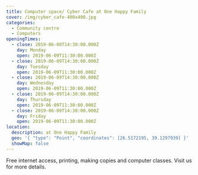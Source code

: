 ```yaml
---
title: Computer space/ Cyber Cafe at One Happy Family
cover: /img/cyber_cafe-400x400.jpg
categories:
  - Community centre
  - Computers
openingTimes:
  - close: 2019-06-09T14:30:00.000Z
    day: Monday
    open: 2019-06-09T11:30:00.000Z
  - close: 2019-06-09T14:30:00.000Z
    day: Tuesday
    open: 2019-06-09T11:30:00.000Z
  - close: 2019-06-09T14:30:00.000Z
    day: Wednesday
    open: 2019-06-09T11:30:00.000Z
  - close: 2019-06-09T14:30:00.000Z
    day: Thursday
    open: 2019-06-09T11:30:00.000Z
  - close: 2019-06-09T14:30:00.000Z
    day: Friday
    open: 2019-06-09T11:30:00.000Z
location:
  description: at One Happy Family
  geo: '{ "type": "Point", "coordinates": [26.5172195, 39.1297939] }'
  showMap: false
---
```

Free internet access, printing, making copies and computer classes. Visit us for more details.
